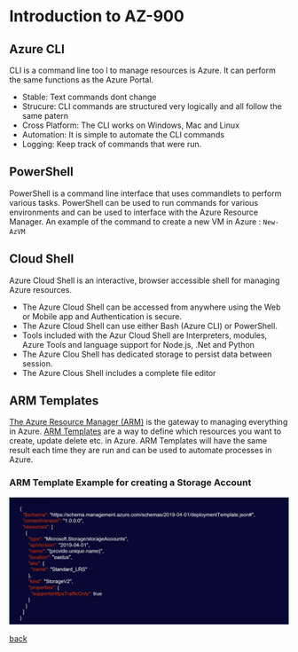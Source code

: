 # Introduction to AZ-900

## Azure CLI
CLI is a command line too l to manage resources is Azure. It can perform the same functions as the Azure Portal.
- Stable: Text commands dont change
- Strucure: CLI commands are structured very logically and all follow the same patern
- Cross Platform: The CLI works on Windows, Mac and Linux
- Automation: It is simple to automate the CLI commands
- Logging: Keep track of commands that were run.


## PowerShell
PowerShell is a command line interface that uses commandlets to perform various tasks. PowerShell can be used to run commands for various environments and can be used to interface with the Azure Resource Manager. An example of the command to create a new VM in Azure : ``` New-AzVM ```

## Cloud Shell
Azure Cloud Shell is an interactive, browser accessible shell for managing Azure resources. 
- The Azure Cloud Shell can be accessed from anywhere using the Web or Mobile app and Authentication is secure.
- The Azure Cloud Shell can use either Bash (Azure CLI) or PowerShell.
- Tools included with the Azur Cloud Shell are Interpreters, modules, Azure Tools and language support for Node.js, .Net and Python
- The Azure Clou Shell has dedicated storage to persist data between session. 
- The Azure Clous Shell includes a complete file editor

## ARM Templates
[The Azure Resource Manager (ARM)](https://docs.microsoft.com/en-us/azure/azure-resource-manager/management/overview) is the gateway to managing everything in Azure.
[ARM Templates](https://docs.microsoft.com/en-us/azure/azure-resource-manager/templates/overview) are a way to define which resources you want to create, update delete etc. in Azure. ARM Templates will have the same result each time they are run and can be used to automate processes in Azure.

### ARM Template Example for creating a Storage Account
![image](img/ARMTemplate.png)



[back](ReadMe.md)

